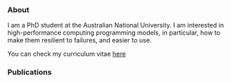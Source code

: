 ### About
I am a PhD student at the Australian National University. I am interested in high-performance computing programming models, in particular, how to make them resilient to failures, and easier to use.

You can check my curriculum vitae [here](https://github.com/shamouda/shamouda.github.io/blob/master/cv/SaraHamoudaCV.pdf)

### Publications
